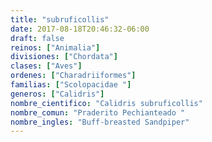 ```yaml
---
title: "subruficollis"
date: 2017-08-18T20:46:32-06:00
draft: false
reinos: ["Animalia"]
divisiones: ["Chordata"]
clases: ["Aves"]
ordenes: ["Charadriiformes"]
familias: ["Scolopacidae "]
generos: ["Calidris"]
nombre_cientifico: "Calidris subruficollis"
nombre_comun: "Praderito Pechianteado "
nombre_ingles: "Buff-breasted Sandpiper"
---
```

